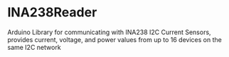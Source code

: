 # INA238Reader
Arduino Library for communicating with INA238 I2C Current Sensors, provides current, voltage, and power values from up to 16 devices on the same I2C network
